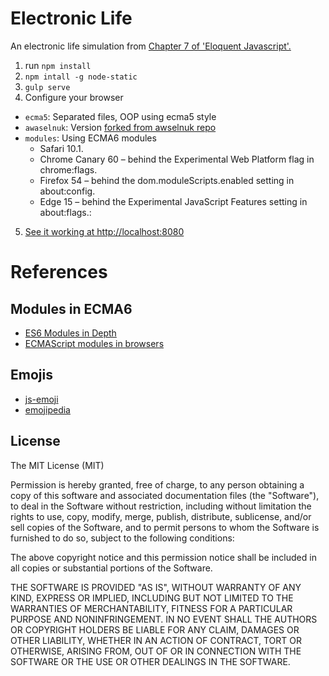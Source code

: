 # Electronic Life

An electronic life simulation from
[Chapter 7 of 'Eloquent Javascript'.](http://eloquentjavascript.net/07_elife.html)

1. run `npm install`
2. `npm intall -g node-static`
3. `gulp serve`
4. Configure your browser 
  * `ecma5`: Separated files, OOP using ecma5 style
  * `awaselnuk`:  Version [forked from awselnuk repo](https://github.com/AWaselnuk/electronic-life)
  * `modules`: Using ECMA6 modules 
    * Safari 10.1.
    * Chrome Canary 60 – behind the Experimental Web Platform flag in chrome:flags.
    * Firefox 54 – behind the dom.moduleScripts.enabled setting in about:config.
    * Edge 15 – behind the Experimental JavaScript Features setting in about:flags.:
5. [See it working at http://localhost:8080](http://localhost:8080)


# References

## Modules in ECMA6

* [ES6 Modules in Depth](https://ponyfoo.com/articles/es6-modules-in-depth)
* [ECMAScript modules in browsers](https://jakearchibald.com/2017/es-modules-in-browsers/)

## Emojis

* [js-emoji](https://github.com/iamcal/js-emoji)
* [emojipedia](https://emojipedia.org)

## License

The MIT License (MIT)

Permission is hereby granted, free of charge, to any person obtaining a copy
of this software and associated documentation files (the "Software"), to deal
in the Software without restriction, including without limitation the rights
to use, copy, modify, merge, publish, distribute, sublicense, and/or sell
copies of the Software, and to permit persons to whom the Software is
furnished to do so, subject to the following conditions:

The above copyright notice and this permission notice shall be included in
all copies or substantial portions of the Software.

THE SOFTWARE IS PROVIDED "AS IS", WITHOUT WARRANTY OF ANY KIND, EXPRESS OR
IMPLIED, INCLUDING BUT NOT LIMITED TO THE WARRANTIES OF MERCHANTABILITY,
FITNESS FOR A PARTICULAR PURPOSE AND NONINFRINGEMENT. IN NO EVENT SHALL THE
AUTHORS OR COPYRIGHT HOLDERS BE LIABLE FOR ANY CLAIM, DAMAGES OR OTHER
LIABILITY, WHETHER IN AN ACTION OF CONTRACT, TORT OR OTHERWISE, ARISING FROM,
OUT OF OR IN CONNECTION WITH THE SOFTWARE OR THE USE OR OTHER DEALINGS IN
THE SOFTWARE.
